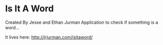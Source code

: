 # Is It A Word

Created By Jesse and Ethan Jurman
Application to check if something is a word...

It lives here: http://jrjurman.com/isitaword/
